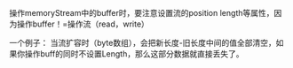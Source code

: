 操作memoryStream中的buffer时，要注意设置流的position length等属性，因为操作buffer！=操作流（read，write）

一个例子：
当流扩容时（byte数组），会把新长度-旧长度中间的值全部清空，如果你操作buff的同时不设置Length，那么这部分数据就直接丢失了。